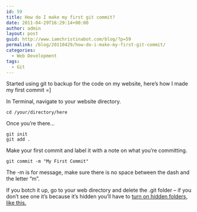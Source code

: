 ```yaml
---
id: 59
title: How do I make my first git commit?
date: 2011-04-29T16:29:14+00:00
author: admin
layout: post
guid: http://www.iamchristinabot.com/blog/?p=59
permalink: /blog/20110429/how-do-i-make-my-first-git-commit/
categories:
  - Web Development
tags:
  - Git
---
```

Started using git to backup for the code on my website, here&#8217;s how I made my first commit =]

In Terminal, navigate to your website directory.


    cd /your/directory/here



Once you&#8217;re there&#8230;


    git init
    git add .



Make your first commit and label it with a note on what you&#8217;re committing.


    git commit -m "My First Commit"



The -m is for message, make sure there is no space between the dash and the letter &#8220;m&#8221;.

If you botch it up, go to your web directory and delete the .git folder &#8211; if you don&#8217;t see one it&#8217;s because it&#8217;s hidden you&#8217;ll have to [turn on hidden folders, like this.](http://www.iamchristinabot.com/blog/20110427/how-do-i-display-hidden-files-in-mac-finder/)
